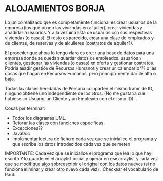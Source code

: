 # ALOJAMIENTOS BORJA 

Lo único realizado que es completamente funcional es crear usuarios de la empresa (los que ponen las viviendas en alquiler), crear viviendas y añadirlas a usuarios. Y a la vez una lista de usuarios con sus respectivas viviendas (o casas). El resto es parecido, crear una clase de empleados y de clientes, de reservas y de alquileres (contratos de alquiler?).

El proceder que ahora lo tengo claro es crear una base de datos para una empresa donde se puedan guardar datos de empleados, usuarios y clientes, gestionar las viviendas (o casas) en oferta y gestionar contratos. 
Podría añadir gestión de Recursos Humanos y crear un calendario??? o las cosas que hagan en Recursos Humanos, pero principalmente dar de alta o baja.

Todas las clases heredadas de Persona comparten el mismo tramo de ID, ninguno obtiene uno independiente de los otros.
(No me gustaria que hubiese un Usuario, un Cliente y un Empleado con el mismo ID).

Cosas por terminar:
- Todos los diagramas UML.
- Retocar las clases con funciones específicas
- Excepciones??
- JavaDoc
- Implementar lectura de fichero cada vez que se inicialice el programa y que escriba los datos introducidos cada vez que se meten

IMPORTANTE: Cada vez que se inicialice el programa que lea lo que hay escrito Y lo guarde en el arraylist inicial y operar en ese arraylist y cada vez que se modifique algo sobreescribir el original con los datos nuevos (si no funciona eliminar y crear otro nuevo cada vez) . Checkear el vocabulario de Raul.
